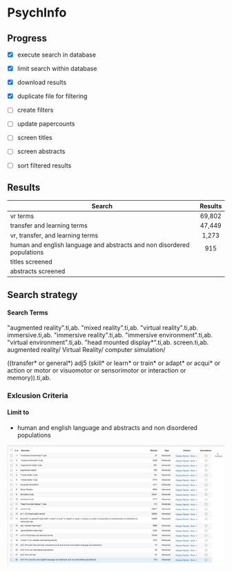 # PsychInfo

## Progress
- [x] execute search in database
- [x] limit search within database
- [x] download results
- [x] duplicate file for filtering
- [ ] create filters
- [ ] update papercounts
- [ ] screen titles
- [ ] screen abstracts
- [ ] sort filtered results


## Results

| Search   |     Results   |
|----------|:-------------:|
| vr terms | 69,802 |
| transfer and learning terms | 47,449 |
| vr, transfer, and learning terms | 1,273  |
| human and english language and abstracts and non disordered populations | 915 |
| titles screened |  |
| abstracts screened |  |


## Search strategy

#### Search Terms

"augmented reality".ti,ab.
"mixed reality".ti,ab.
"virtual reality".ti,ab.
immersive.ti,ab.
"immersive reality".ti,ab.
"immersive environment".ti,ab.
"virtual environment".ti,ab.
"head mounted display*".ti,ab.
screen.ti,ab.
augmented reality/
Virtual Reality/
computer simulation/

((transfer* or general*) adj5 (skill* or learn* or train* or adapt* or acqui* or action or motor or visuomotor or sensorimotor or interaction or memory)).ti,ab.

### Exlcusion Criteria

#### Limit to
- human and english language and abstracts and non disordered populations


![](Images/psychinfo_search_strategy.png)
